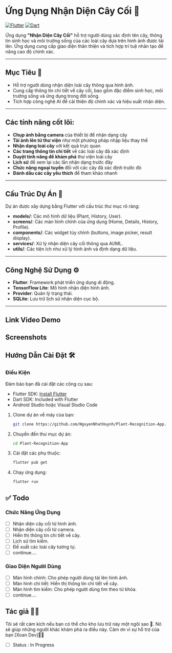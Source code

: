 # Ứng Dụng Nhận Diện Cây Cối 🌿  
[![Flutter](https://img.shields.io/badge/Flutter-Framework-blue)](https://flutter.dev/) [![Dart](https://img.shields.io/badge/Dart-Language-blue)](https://dart.dev/)

Ứng dụng **"Nhận Diện Cây Cối"** hỗ trợ người dùng xác định tên cây, thông tin sinh học và môi trường sống của các loài cây dựa trên hình ảnh được tải lên. Ứng dụng cung cấp giao diện thân thiện và tích hợp trí tuệ nhân tạo để nâng cao độ chính xác.

---

## Mục Tiêu 🎯  
- Hỗ trợ người dùng nhận diện loài cây thông qua hình ảnh.  
- Cung cấp thông tin chi tiết về cây cối, bao gồm đặc điểm sinh học, môi trường sống và ứng dụng trong đời sống.  
- Tích hợp công nghệ AI để cải thiện độ chính xác và hiệu suất nhận diện.

---
## Các tính năng cốt lõi:
- **Chụp ảnh bằng camera** của thiết bị để nhận dạng cây
- **Tải ảnh lên từ thư viện** như một phương pháp nhập liệu thay thế
- **Nhận dạng loài cây** với kết quả trực quan
- **Các trang thông tin chi tiết** về các loài cây đã xác định
- **Duyệt tính năng để khám phá** thư viện loài cây
- **Lịch sử** để xem lại các lần nhận dạng trước đây
- **Chức năng ngoại tuyến** đối với các cây đã xác định trước đó
- **Đánh dấu các cây yêu thích** để tham khảo nhanh
---

## Cấu Trúc Dự Án 📁  
Dự án được xây dựng bằng Flutter với cấu trúc thư mục rõ ràng:  
- **models/**: Các mô hình dữ liệu (Plant, History, User).  
- **screens/**: Các màn hình chính của ứng dụng (Home, Details, History, Profile).  
- **components/**: Các widget tùy chỉnh (buttons, image picker, result display).  
- **services/**: Xử lý nhận diện cây cối thông qua AI/ML.  
- **utils/**: Các tiện ích như xử lý hình ảnh và định dạng dữ liệu.  

---

## Công Nghệ Sử Dụng ⚙️  
- **Flutter**: Framework phát triển ứng dụng di động.  
- **TensorFlow Lite**: Mô hình nhận diện hình ảnh.  
- **Provider**: Quản lý trạng thái.  
- **SQLite**: Lưu trữ lịch sử nhận diện cục bộ.  

---

## Link Video Demo
<!-- [Link Video Youtube](#) -->

## Screenshots
<!-- <img src="https://imgur.com/6ul7DYt.png" alt="Banner" style="width: 100%; height: auto; object-fit: cover; border-radius: 8px; box-shadow: 0 4px 8px rgba(0, 0, 0, 0.2);">
<div style="display: flex; flex-wrap: wrap; gap: 20px; justify-content: center;">
    <img src="https://imgur.com/xYwl2e7.png" alt="Image 1" style="width: 48%; height: auto; object-fit: cover; border-radius: 8px; box-shadow: 0 4px 8px rgba(0, 0, 0, 0.2);">
    <img src="https://imgur.com/ZFZBi6f.png" alt="Image 2" style="width: 48%; height: auto; object-fit: cover; border-radius: 8px; box-shadow: 0 4px 8px rgba(0, 0, 0, 0.2);">
    <img src="https://imgur.com/zDW6sva.png" alt="Image 3" style="width: 48%; height: auto; object-fit: cover; border-radius: 8px; box-shadow: 0 4px 8px rgba(0, 0, 0, 0.2);">
    <img src="https://imgur.com/xeMopPx.png" alt="Image 4" style="width: 48%; height: auto; object-fit: cover; border-radius: 8px; box-shadow: 0 4px 8px rgba(0, 0, 0, 0.2);">
</div> -->

## Hướng Dẫn Cài Đặt 🛠️  
### Điều Kiện  
Đảm bảo bạn đã cài đặt các công cụ sau:  
- Flutter SDK: [Install Flutter](https://flutter.dev/docs/get-started/install)  
- Dart SDK: Included with Flutter  
- Android Studio hoặc Visual Studio Code  

1. Clone dự án về máy của bạn:
   ```bash
   git clone https://github.com/NguyenNhatHuynh/Plant-Recognition-App.git
2. Chuyển đến thư mục dự án:
   ```bash
   cd Plant-Recognition-App
3. Cài đặt các phụ thuộc:
   ```bash
   flutter pub get
4. Chạy ứng dụng:
   ```bash
   flutter run

## ✅ Todo
### Chức Năng Ứng Dụng
- [ ] Nhận diện cây cối từ hình ảnh.
- [ ] Nhận diện cây cối từ camera.
- [ ] Hiển thị thông tin chi tiết về cây.
- [ ] Lịch sử tìm kiếm.
- [ ] Đề xuất các loài cây tương tự.
- [ ] continue....

### Giao Diện Người Dùng
- [ ] Màn hình chính: Cho phép người dùng tải lên hình ảnh.
- [ ] Màn hình chi tiết: Hiển thị thông tin chi tiết về cây.
- [ ] Màn hình tìm kiếm: Cho phép người dùng tìm theo từ khóa.
- [ ] continue....
      
## Tác giả 👨‍💻
Tôi sẽ rất cảm kích nếu bạn có thể cho kho lưu trữ này một ngôi sao 🌟. Nó sẽ giúp những người khác khám phá ra điều này. Cảm ơn vì sự hỗ trợ của bạn [Xoan Dev]👨‍💻
- [ ] Status : In Progress 


